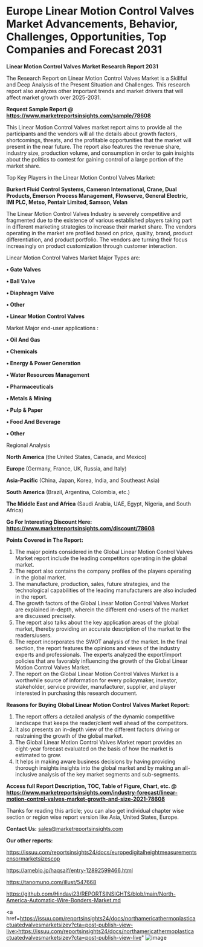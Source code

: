 # Europe Linear Motion Control Valves Market Advancements, Behavior, Challenges, Opportunities, Top Companies and Forecast 2031

<strong>Linear Motion Control Valves Market Research Report 2031</strong>

The Research Report on Linear Motion Control Valves Market is a Skillful and Deep Analysis of the Present Situation and Challenges. This research report also analyzes other important trends and market drivers that will affect market growth over 2025-2031.

<strong>Request Sample Report @ <a href=https://www.marketreportsinsights.com/sample/78608>https://www.marketreportsinsights.com/sample/78608</a></strong>

This Linear Motion Control Valves market report aims to provide all the participants and the vendors will all the details about growth factors, shortcomings, threats, and the profitable opportunities that the market will present in the near future. The report also features the revenue share, industry size, production volume, and consumption in order to gain insights about the politics to contest for gaining control of a large portion of the market share.

Top Key Players in the Linear Motion Control Valves Market:

<strong>Burkert Fluid Control Systems, Cameron International, Crane, Dual Products, Emerson Process Management, Flowserve, General Electric, IMI PLC, Metso, Pentair Limited, Samson, Velan</strong>

The Linear Motion Control Valves Industry is severely competitive and fragmented due to the existence of various established players taking part in different marketing strategies to increase their market share. The vendors operating in the market are profiled based on price, quality, brand, product differentiation, and product portfolio. The vendors are turning their focus increasingly on product customization through customer interaction.

Linear Motion Control Valves Market Major Types are:

<strong>• Gate Valves

• Ball Valve

• Diaphragm Valve

• Other

• Linear Motion Control Valves</strong>

Market Major end-user applications :

<strong>• Oil And Gas

• Chemicals

• Energy & Power Generation

• Water Resources Management

• Pharmaceuticals

• Metals & Mining

• Pulp & Paper

• Food And Beverage

• Other</strong>

Regional Analysis

</u><strong><b>North America</b></strong> (the United States, Canada, and Mexico)

<strong><b>Europe </b></strong>(Germany, France, UK, Russia, and Italy)

<strong><b>Asia-Pacific</b></strong> (China, Japan, Korea, India, and Southeast Asia)

<strong><b>South America</b></strong> (Brazil, Argentina, Colombia, etc.)

<strong><b>The Middle East and Africa</b></strong> (Saudi Arabia, UAE, Egypt, Nigeria, and South Africa)

<strong>Go For Interesting Discount Here: <a href=https://www.marketreportsinsights.com/discount/78608>https://www.marketreportsinsights.com/discount/78608</a></strong>

<strong>Points Covered in The Report:</strong>
<ol>
  <li>The major points considered in the Global Linear Motion Control Valves Market report include the leading competitors operating in the global market.</li>
  <li>The report also contains the company profiles of the players operating in the global market.</li>
  <li>The manufacture, production, sales, future strategies, and the technological capabilities of the leading manufacturers are also included in the report.</li>
  <li>The growth factors of the Global Linear Motion Control Valves Market are explained in-depth, wherein the different end-users of the market are discussed precisely.</li>
  <li>The report also talks about the key application areas of the global market, thereby providing an accurate description of the market to the readers/users.</li>
  <li>The report incorporates the SWOT analysis of the market. In the final section, the report features the opinions and views of the industry experts and professionals. The experts analyzed the export/import policies that are favorably influencing the growth of the Global Linear Motion Control Valves Market.</li>
  <li>The report on the Global Linear Motion Control Valves Market is a worthwhile source of information for every policymaker, investor, stakeholder, service provider, manufacturer, supplier, and player interested in purchasing this research document.</li>
</ol>
<strong>Reasons for Buying Global Linear Motion Control Valves Market Report:</strong>

<ol>
  <li>The report offers a detailed analysis of the dynamic competitive landscape that keeps the reader/client well ahead of the competitors.</li>
  <li>It also presents an in-depth view of the different factors driving or restraining the growth of the global market.</li>
  <li>The Global Linear Motion Control Valves Market report provides an eight-year forecast evaluated on the basis of how the market is estimated to grow.</li>
  <li>It helps in making aware business decisions by having providing thorough insights insights into the global market and by making an all-inclusive analysis of the key market segments and sub-segments.</li>
</ol>
<strong>Access full Report Description, TOC, Table of Figure, Chart, etc. @ <a href=https://www.marketreportsinsights.com/industry-forecast/linear-motion-control-valves-market-growth-and-size-2021-78608>https://www.marketreportsinsights.com/industry-forecast/linear-motion-control-valves-market-growth-and-size-2021-78608</a></strong>


Thanks for reading this article; you can also get individual chapter wise section or region wise report version like Asia, United States, Europe.

<strong>Contact Us:</strong>
sales@marketreportsinsights.com

<strong>Our other reports:</strong>

<a href=https://issuu.com/reportsinsights24/docs/europedigitalheightmeasurementsensormarketsizescop>https://issuu.com/reportsinsights24/docs/europedigitalheightmeasurementsensormarketsizescop</a>

<a href=https://ameblo.jp/haqsaif/entry-12892599466.html>https://ameblo.jp/haqsaif/entry-12892599466.html</a>

<a href=https://tanomuno.com/illust/547668>https://tanomuno.com/illust/547668</a>

<a href=https://github.com/Hindavi23/REPORTSINSIGHTS/blob/main/North-America-Automatic-Wire-Bonders-Market.md>https://github.com/Hindavi23/REPORTSINSIGHTS/blob/main/North-America-Automatic-Wire-Bonders-Market.md</a>

<a href=https://issuu.com/reportsinsights24/docs/northamericathermoplasticactuatedvalvesmarketsizev?cta=post-publish-view-live>https://issuu.com/reportsinsights24/docs/northamericathermoplasticactuatedvalvesmarketsizev?cta=post-publish-view-live</a>"
![image](https://github.com/user-attachments/assets/0561dadc-a089-4879-9f1a-ad9809584ab3)
